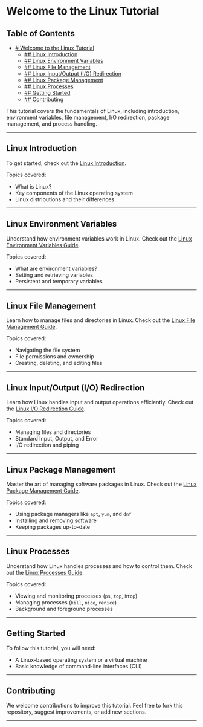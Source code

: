 # Welcome to the Linux Tutorial

## Table of Contents

- [# Welcome to the Linux Tutorial](#welcome-to-the-linux-tutorial)
  - [## Linux Introduction](#linux-introduction)
  - [## Linux Environment Variables](#linux-environment-variables)
  - [## Linux File Management](#linux-file-management)
  - [## Linux Input/Output (I/O) Redirection](#linux-inputoutput-io-redirection)
  - [## Linux Package Management](#linux-package-management)
  - [## Linux Processes](#linux-processes)
  - [## Getting Started](#getting-started)
  - [## Contributing](#contributing)



This tutorial covers the fundamentals of Linux, including introduction, environment variables, file management, I/O redirection, package management, and process handling.

---

## Linux Introduction

To get started, check out the [Linux Introduction](linux_intro.md).

Topics covered:
- What is Linux?
- Key components of the Linux operating system
- Linux distributions and their differences

---

## Linux Environment Variables

Understand how environment variables work in Linux. Check out the [Linux Environment Variables Guide](linux_environment_variables.md).

Topics covered:
- What are environment variables?
- Setting and retrieving variables
- Persistent and temporary variables

---

## Linux File Management

Learn how to manage files and directories in Linux. Check out the [Linux File Management Guide](linux_file_management.md).

Topics covered:
- Navigating the file system
- File permissions and ownership
- Creating, deleting, and editing files

---

## Linux Input/Output (I/O) Redirection

Learn how Linux handles input and output operations efficiently. Check out the [Linux I/O Redirection Guide](linux_io_redirection.md).

Topics covered:
- Managing files and directories
- Standard Input, Output, and Error
- I/O redirection and piping

---

## Linux Package Management

Master the art of managing software packages in Linux. Check out the [Linux Package Management Guide](linux_package_management.md).

Topics covered:
- Using package managers like `apt`, `yum`, and `dnf`
- Installing and removing software
- Keeping packages up-to-date

---

## Linux Processes

Understand how Linux handles processes and how to control them. Check out the [Linux Processes Guide](linux_processes.md).

Topics covered:
- Viewing and monitoring processes (`ps`, `top`, `htop`)
- Managing processes (`kill`, `nice`, `renice`)
- Background and foreground processes

---

## Getting Started

To follow this tutorial, you will need:
- A Linux-based operating system or a virtual machine
- Basic knowledge of command-line interfaces (CLI)

---

## Contributing

We welcome contributions to improve this tutorial. Feel free to fork this repository, suggest improvements, or add new sections.

---

